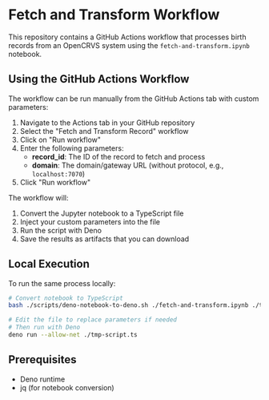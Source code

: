 # Fetch and Transform Workflow

This repository contains a GitHub Actions workflow that processes birth records from an OpenCRVS system using the `fetch-and-transform.ipynb` notebook.

## Using the GitHub Actions Workflow

The workflow can be run manually from the GitHub Actions tab with custom parameters:

1. Navigate to the Actions tab in your GitHub repository
2. Select the "Fetch and Transform Record" workflow
3. Click on "Run workflow"
4. Enter the following parameters:
   - **record_id**: The ID of the record to fetch and process
   - **domain**: The domain/gateway URL (without protocol, e.g., `localhost:7070`)
5. Click "Run workflow"

The workflow will:
1. Convert the Jupyter notebook to a TypeScript file
2. Inject your custom parameters into the file
3. Run the script with Deno
4. Save the results as artifacts that you can download

## Local Execution

To run the same process locally:

```bash
# Convert notebook to TypeScript
bash ./scripts/deno-notebook-to-deno.sh ./fetch-and-transform.ipynb ./tmp-script.ts

# Edit the file to replace parameters if needed
# Then run with Deno
deno run --allow-net ./tmp-script.ts
```

## Prerequisites

- Deno runtime
- jq (for notebook conversion)
